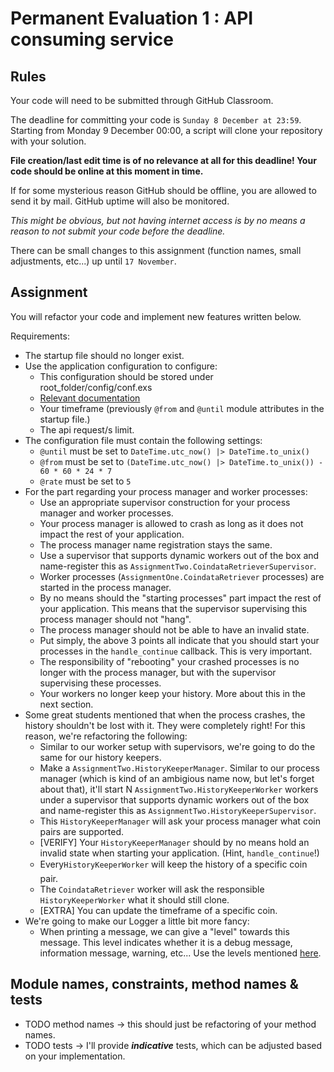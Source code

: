 # Permanent Evaluation 1 : API consuming service

## Rules

Your code will need to be submitted through GitHub Classroom.

The deadline for committing your code is `Sunday 8 December at 23:59`. Starting from Monday 9 December 00:00, a script will clone your repository with your solution.

__File creation/last edit time is of no relevance at all for this deadline! Your code should be online at this moment in time.__

If for some mysterious reason GitHub should be offline, you are allowed to send it by mail. GitHub uptime will also be monitored.

_This might be obvious, but not having internet access is by no means a reason to not submit your code before the deadline._

There can be small changes to this assignment (function names, small adjustments, etc...) up until `17 November`.

## Assignment

You will refactor your code and implement new features written below.

Requirements:

* The startup file should no longer exist.
* Use the application configuration to configure:
  * This configuration should be stored under root_folder/config/conf.exs
  * [Relevant documentation](https://hexdocs.pm/elixir/Config.html)
  * Your timeframe (previously `@from` and `@until` module attributes in the startup file.)
  * The api request/s limit.
* The configuration file must contain the following settings:
  * `@until` must be set to `DateTime.utc_now() |> DateTime.to_unix()`
  * `@from` must be set to `(DateTime.utc_now() |> DateTime.to_unix()) - 60 * 60 * 24 * 7`
  * `@rate` must be set to `5`
* For the part regarding your process manager and worker processes:
  * Use an appropriate supervisor construction for your process manager and worker processes.
  * Your process manager is allowed to crash as long as it does not impact the rest of your application.
  * The process manager name registration stays the same.
  * Use a supervisor that supports dynamic workers out of the box and name-register this as `AssignmentTwo.CoindataRetrieverSupervisor`.
  * Worker processes (`AssignmentOne.CoindataRetriever` processes) are started in the process manager.
  * By no means should the "starting processes" part impact the rest of your application. This means that the supervisor supervising this process manager should not "hang".
  * The process manager should not be able to have an invalid state.
  * Put simply, the above 3 points all indicate that you should start your processes in the `handle_continue` callback. This is very important.
  * The responsibility of "rebooting" your crashed processes is no longer with the process manager, but with the supervisor supervising these processes.
  * Your workers no longer keep your history. More about this in the next section.
* Some great students mentioned that when the process crashes, the history shouldn't be lost with it. They were completely right! For this reason, we're refactoring the following:
  * Similar to our worker setup with supervisors, we're going to do the same for our history keepers.
  * Make a `AssignmentTwo.HistoryKeeperManager`. Similar to our process manager (which is kind of an ambigious name now, but let's forget about that), it'll start N `AssignmentTwo.HistoryKeeperWorker` workers under a supervisor that supports dynamic workers out of the box and name-register this as `AssignmentTwo.HistoryKeeperSupervisor`.
  * This `HistoryKeeperManager` will ask your process manager what coin pairs are supported.
  * [VERIFY] Your `HistoryKeeperManager` should by no means hold an invalid state when starting your application. (Hint, `handle_continue`!)
  * Every`HistoryKeeperWorker` will keep the history of a specific coin pair.
  * The `CoindataRetriever` worker will ask the responsible `HistoryKeeperWorker` what it should still clone.
  * [EXTRA] You can update the timeframe of a specific coin.
* We're going to make our Logger a little bit more fancy:
  * When printing a message, we can give a "level" towards this message. This level indicates whether it is a debug message, information message, warning, etc... Use the levels mentioned [here](https://hexdocs.pm/logger/Logger.html).

## Module names, constraints, method names & tests

* TODO method names -> this should just be refactoring of your method names.
* TODO tests -> I'll provide **_indicative_** tests, which can be adjusted based on your implementation.
